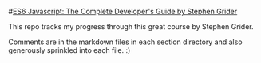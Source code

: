 #[ES6 Javascript: The Complete Developer's Guide by Stephen Grider](https://www.udemy.com/javascript-es6-tutorial/)

This repo tracks my progress through this great course by Stephen Grider. 

Comments are in the markdown files in each section directory and also generously sprinkled into each file. :)
